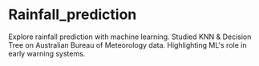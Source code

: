 # Rainfall_prediction
Explore rainfall prediction with machine learning. Studied KNN &amp; Decision Tree on Australian Bureau of Meteorology data. Highlighting ML's role in early warning systems.
